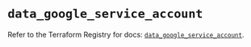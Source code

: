 # `data_google_service_account`

Refer to the Terraform Registry for docs: [`data_google_service_account`](https://registry.terraform.io/providers/hashicorp/google-beta/5.11.0/docs/data-sources/google_service_account).
